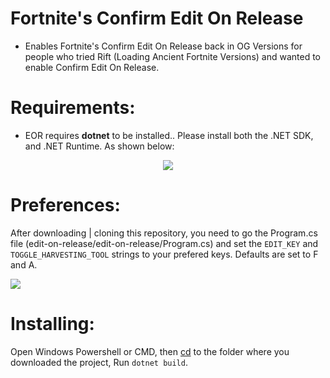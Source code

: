 # Fortnite's Confirm Edit On Release
+ Enables Fortnite's Confirm Edit On Release back in OG Versions for people who tried Rift (Loading Ancient Fortnite Versions) and wanted to enable Confirm Edit On Release.


# Requirements: 
+ EOR requires **dotnet** to be installed.. Please install both the .NET SDK, and .NET Runtime. As shown below:

<center>
<img src="https://i.snipboard.io/oJwFZA.jpg" />
</center>

# Preferences:
After downloading | cloning this repository, you need to go the Program.cs file (edit-on-release/edit-on-release/Program.cs) and set the ``EDIT_KEY`` and ``TOGGLE_HARVESTING_TOOL`` strings to your prefered keys. Defaults are set to <key>F</key> and <key>A</key>.


![](https://i.snipboard.io/6CgJ8f.jpg)


# Installing: 
Open Windows Powershell or CMD, then [cd](https://www.google.com/url?sa=t&rct=j&q=&esrc=s&source=web&cd=&cad=rja&uact=8&ved=2ahUKEwjRiuy_wYL5AhVaiP0HHWmSAB0QFnoECAQQAw&url=https%3A%2F%2Flinuxize.com%2Fpost%2Flinux-cd-command%2F&usg=AOvVaw2iUNYU5u3oQ5qwzU58IS4q) to the folder where you downloaded the project, Run ``dotnet build``.
